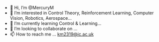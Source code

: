 - 👋 Hi, I’m @MercuryM
- 👀 I’m interested in Control Theory, Reinforcement Learning, Computer Vision, Robotics, Aerospace...
- 🌱 I’m currently learning Control & Learning...
- 💞️ I’m looking to collaborate on ...
- 📫 How to reach me ... km2319@ic.ac.uk

<!---
MercuryM/MercuryM is a ✨ special ✨ repository because its `README.md` (this file) appears on your GitHub profile.
You can click the Preview link to take a look at your changes.
--->
